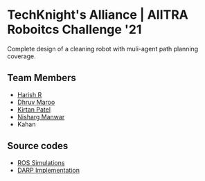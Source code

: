 # TechKnight's Alliance | AIITRA Roboitcs Challenge '21
Complete design of a cleaning robot with muli-agent path planning coverage.
## Team Members
- [Harish R](https://github.com/HR-1-1)
- [Dhruv Maroo](https://github.com/DMaroo)
- [Kirtan Patel](https://github.com/kirtan2605)
- [Nisharg Manwar](https://github.com/NishargManvar)
- Kahan 
## Source codes
-  [ROS Simulations](https://github.com/DMaroo/aiitra_knights) 
-  [DARP Implementation](https://github.com/NishargManvar/DARP-PathOptimization-Simulation)
